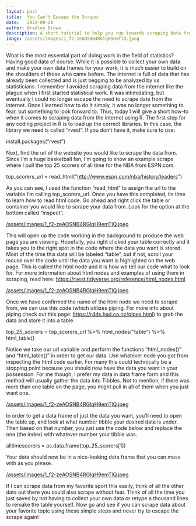 ```yaml
---
layout: post
title:  You Can't Escape the Scrape!
date:   2022-09-28
author: Bradley Brown
description: A short tutorial to help you run towards scraping data from the internet using R rather than away from it.
image: /assets/images/1_f2-zeAOSNB4RGlqH9emTlQ.jpeg
---
```


What is the most essential part of doing work in the field of statistics? Having good data of course. While it is possible to collect your own data and make your own data frames for your work, it is much easier to build on the shoulders of those who came before. The internet is full of data that has already been collected and is just begging to be analyzed by us statisticians. I remember I avoided scraping data from the internet like the plague when I first started statistical work. It was intimidating, but eventually I could no longer escape the need to scrape date from the internet. Once I learned how to do it simply, it was no longer something to fear, but something to look forward to. Thus, today I will give a short how-to when it comes to scraping data from the internet using R.
The first step for any coding project in R is to load up the correct libraries. In this case, the library we need is called “rvest”. If you don’t have it, make sure to use:

install.packages(“rvest”)

Next, find the url of the website you would like to scrape the data from. Since I’m a huge basketball fan, I’m going to show an example scrape where I pull the top 25 scorers of all time for the NBA from ESPN.com. 

top_scorers_url = read_html("http://www.espn.com/nba/history/leaders")

As you can see, I used the function “read_html” to assign the url to the variable I’m calling top_scorers_url. Once you have this completed, its time to learn how to read html code. Go ahead and right click the table or container you would like to scrape your data from. Look for the option at the bottom called “inspect”.

[/assets/images/1_f2-zeAOSNB4RGlqH9emTlQ.jpeg
](https://raw.githubusercontent.com/bbrown09/bbrown09-stat-projects/main/assets/images/2022-09-28.png)

This will open up the code working in the background to produce the web page you are viewing. Hopefully, you right clicked your table correctly and it takes you to the right spot in the code where the data you want is stored. Most of the time this data will be labeled “table”, but if not, scroll your mouse over the code until the data you want is highlighted on the web page. This is called the html node and it is how we tell our code what to look for. For more information about html nodes and examples of using them in scraping, read here: https://rvest.tidyverse.org/reference/html_nodes.html

[/assets/images/1_f2-zeAOSNB4RGlqH9emTlQ.jpeg](https://raw.githubusercontent.com/bbrown09/bbrown09-stat-projects/main/assets/images/2022-09-28%20(1).png)

Once we have confirmed the name of the html node we need to scrape from, we can use this code (which utilizes piping. For more info about piping check out this page: https://r4ds.had.co.nz/pipes.html) to grab the data and store it into a table.

top_25_scorers = top_scorers_url %>%
  html_nodes("table") %>%
  html_table()

Notice we take our url variable and perform the functions “html_nodes()” and “html_table()” in order to get our data. Use whatever node you got from inspecting the html code earlier. For many this could technically be a stopping point because you should now have the data you want in your possession. For me though, I prefer my data in data frame form and this method will usually gather the data into Tibbles. Not to mention, if there was more than one table on the page, you might pull in all of them when you just want one.

[/assets/images/1_f2-zeAOSNB4RGlqH9emTlQ.jpeg](https://raw.githubusercontent.com/bbrown09/bbrown09-stat-projects/main/assets/images/2022-09-28%20(3).png)

In order to get a data frame of just the data you want, you’ll need to open the table up, and look at what number tibble your desired data is under. Then based on that number, you just use the code below and replace the one (the index) with whatever number your tibble was. 

alltimescorers = as.data.frame(top_25_scorers[1])

Your data should now be in a nice-looking data frame that you can mess with as you please. 

[/assets/images/1_f2-zeAOSNB4RGlqH9emTlQ.jpeg](https://raw.githubusercontent.com/bbrown09/bbrown09-stat-projects/main/assets/images/2022-09-28%20(4).png)

If I can scrape data from my favorite sport this easily, think of all the other data out there you could also scrape without fear. Think of all the time you just saved by not having to collect your own data or retype a thousand lines to remake the table yourself. Now go and see if you can scrape data about your favorite topic using these simple steps and never try to escape the scrape again!

